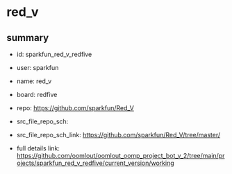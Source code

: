 # red_v
 
## summary 
* id: sparkfun_red_v_redfive
* user: sparkfun
* name: red_v
* board: redfive
* repo: https://github.com/sparkfun/Red_V



* src_file_repo_sch: 
* src_file_repo_sch_link: https://github.com/sparkfun/Red_V/tree/master/
* full details link: https://github.com/oomlout/oomlout_oomp_project_bot_v_2/tree/main/projects/sparkfun_red_v_redfive/current_version/working  







